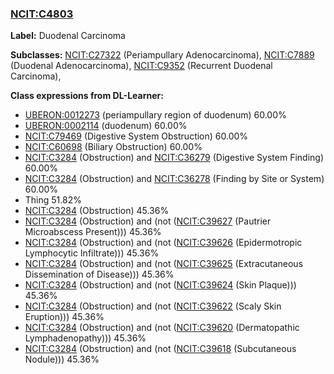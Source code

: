 
### [NCIT:C4803](http://purl.obolibrary.org/obo/NCIT_C4803)
**Label:** Duodenal Carcinoma

**Subclasses:** [NCIT:C27322](http://purl.obolibrary.org/obo/NCIT_C27322) (Periampullary Adenocarcinoma), [NCIT:C7889](http://purl.obolibrary.org/obo/NCIT_C7889) (Duodenal Adenocarcinoma), [NCIT:C9352](http://purl.obolibrary.org/obo/NCIT_C9352) (Recurrent Duodenal Carcinoma), 

**Class expressions from DL-Learner:**

- [UBERON:0012273](http://purl.obolibrary.org/obo/UBERON_0012273) (periampullary region of duodenum) 60.00%
- [UBERON:0002114](http://purl.obolibrary.org/obo/UBERON_0002114) (duodenum) 60.00%
- [NCIT:C79469](http://purl.obolibrary.org/obo/NCIT_C79469) (Digestive System Obstruction) 60.00%
- [NCIT:C60698](http://purl.obolibrary.org/obo/NCIT_C60698) (Biliary Obstruction) 60.00%
- [NCIT:C3284](http://purl.obolibrary.org/obo/NCIT_C3284) (Obstruction) and [NCIT:C36279](http://purl.obolibrary.org/obo/NCIT_C36279) (Digestive System Finding) 60.00%
- [NCIT:C3284](http://purl.obolibrary.org/obo/NCIT_C3284) (Obstruction) and [NCIT:C36278](http://purl.obolibrary.org/obo/NCIT_C36278) (Finding by Site or System) 60.00%
- Thing 51.82%
- [NCIT:C3284](http://purl.obolibrary.org/obo/NCIT_C3284) (Obstruction) 45.36%
- [NCIT:C3284](http://purl.obolibrary.org/obo/NCIT_C3284) (Obstruction) and (not ([NCIT:C39627](http://purl.obolibrary.org/obo/NCIT_C39627) (Pautrier Microabscess Present))) 45.36%
- [NCIT:C3284](http://purl.obolibrary.org/obo/NCIT_C3284) (Obstruction) and (not ([NCIT:C39626](http://purl.obolibrary.org/obo/NCIT_C39626) (Epidermotropic Lymphocytic Infiltrate))) 45.36%
- [NCIT:C3284](http://purl.obolibrary.org/obo/NCIT_C3284) (Obstruction) and (not ([NCIT:C39625](http://purl.obolibrary.org/obo/NCIT_C39625) (Extracutaneous Dissemination of Disease))) 45.36%
- [NCIT:C3284](http://purl.obolibrary.org/obo/NCIT_C3284) (Obstruction) and (not ([NCIT:C39624](http://purl.obolibrary.org/obo/NCIT_C39624) (Skin Plaque))) 45.36%
- [NCIT:C3284](http://purl.obolibrary.org/obo/NCIT_C3284) (Obstruction) and (not ([NCIT:C39622](http://purl.obolibrary.org/obo/NCIT_C39622) (Scaly Skin Eruption))) 45.36%
- [NCIT:C3284](http://purl.obolibrary.org/obo/NCIT_C3284) (Obstruction) and (not ([NCIT:C39620](http://purl.obolibrary.org/obo/NCIT_C39620) (Dermatopathic Lymphadenopathy))) 45.36%
- [NCIT:C3284](http://purl.obolibrary.org/obo/NCIT_C3284) (Obstruction) and (not ([NCIT:C39618](http://purl.obolibrary.org/obo/NCIT_C39618) (Subcutaneous Nodule))) 45.36%



